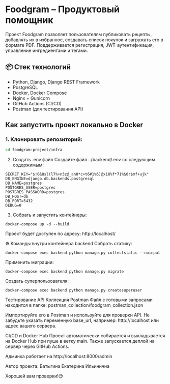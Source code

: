 # Foodgram – Продуктовый помощник

Проект Foodgram позволяет пользователям публиковать рецепты, добавлять их в избранное, создавать список покупок и загружать его в формате PDF. Поддерживается регистрация, JWT-аутентификация, управление ингредиентами и тегами.

## 📦 Стек технологий

- Python, Django, Django REST Framework
- PostgreSQL
- Docker, Docker Compose
- Nginx + Gunicorn
- GitHub Actions (CI/CD)
- Postman (для тестирования API)

## Как запустить проект локально в Docker

### 1. Клонировать репозиторий:

```bash
cd foodgram-project/infra
```
2. Создать .env файл
Создайте файл ../backend/.env со следующим содержимым:

```
SECRET_KEY="$!0&8sl(l7%+n3z@_an0*c+t6#1%6)@x18%f*71%&0r$mf+ujk" 
DB_ENGINE=django.db.backends.postgresql 
DB_NAME=postgres 
POSTGRES_USER=postgres 
POSTGRES_PASSWORD=postgres 
DB_HOST=db 
DB_PORT=5432 
DEBUG=0
```
3. Собрать и запустить контейнеры:
```
docker-compose up -d --build
```
Проект будет доступен по адресу:
http://localhost/

⚙️ Команды внутри контейнера backend
Собрать статику:
```
docker-compose exec backend python manage.py collectstatic --noinput
```
Применить миграции:
```
docker-compose exec backend python manage.py migrate
```
Создать суперпользователя:
```
docker-compose exec backend python manage.py createsuperuser
```
Тестирование API
Коллекция Postman
Файл с готовыми запросами находится в папке:
postman_collection/foodgram_collection.json

Импортируйте его в Postman и используйте для проверки API.
Не забудьте указать переменную base_url, например:
http://localhost или адрес вашего сервера.

CI/CD и Docker Hub
Проект автоматически собирается и выкладывается на Docker Hub при пуше в ветку main.
Также запускается деплой на сервер через GitHub Actions.

Админка работает на http://localhost:8000/admin

Автор проекта: Батыгина Екатерина Ильинична 

Хорошей вам проверки!😉



